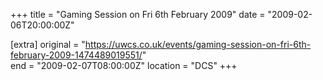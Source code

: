 +++
title = "Gaming Session on Fri 6th February 2009"
date = "2009-02-06T20:00:00Z"

[extra]
original = "https://uwcs.co.uk/events/gaming-session-on-fri-6th-february-2009-1474489019551/"    
end = "2009-02-07T08:00:00Z"
location = "DCS"
+++



